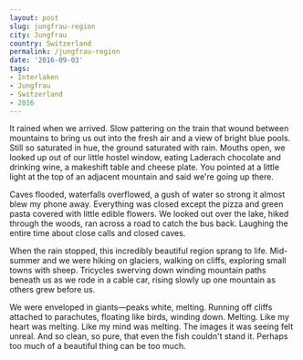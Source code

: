```yaml
---
layout: post
slug: jungfrau-region
city: Jungfrau
country: Switzerland
permalink: /jungfrau-region
date: '2016-09-03'
tags:
- Interlaken
- Jungfrau
- Switzerland
- 2016
---
```


It rained when we arrived. Slow pattering on the train that wound between mountains to bring us out into the fresh air and a view of bright blue pools. Still so saturated in hue, the ground saturated with rain. Mouths open, we looked up out of our little hostel window, eating Laderach chocolate and drinking wine, a makeshift table and cheese plate. You pointed at a little light at the top of an adjacent mountain and said we're going up there.

Caves flooded, waterfalls overflowed, a gush of water so strong it almost blew my phone away. Everything was closed except the pizza and green pasta covered with little edible flowers. We looked out over the lake, hiked through the woods, ran across a road to catch the bus back. Laughing the entire time about close calls and closed caves.

When the rain stopped, this incredibly beautiful region sprang to life. Mid-summer and we were hiking on glaciers, walking on cliffs, exploring small towns with sheep. Tricycles swerving down winding mountain paths beneath us as we rode in a cable car, rising slowly up one mountain as others grew before us.

We were enveloped in giants&mdash;peaks white, melting. Running off cliffs attached to parachutes, floating like birds, winding down. Melting. Like my heart was melting. Like my mind was melting. The images it was seeing felt unreal. And so clean, so pure, that even the fish couldn't stand it. Perhaps too much of a beautiful thing can be too much.